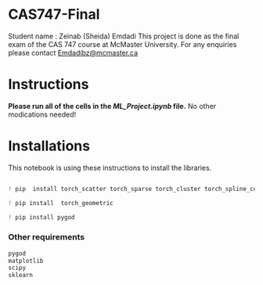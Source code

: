 # CAS747-Final

Student name : Zeinab (Sheida) Emdadi
This project is done as the final exam of the CAS 747 course at McMaster University.
For any enquiries please contact Emdadibz@mcmaster.ca

# Instructions
**Please run all of the cells in the *ML_Project.ipynb* file.** No other modications needed!

# Installations
This notebook is using these instructions to install the libraries.

```python

! pip  install torch_scatter torch_sparse torch_cluster torch_spline_conv -f https://data.pyg.org/whl/torch-2.2.0+cu121.html

```
```python
! pip install  torch_geometric
```

```python
! pip install pygod

```
### Other requirements

```python
pygod
matplotlib
scipy
sklearn
```
         
